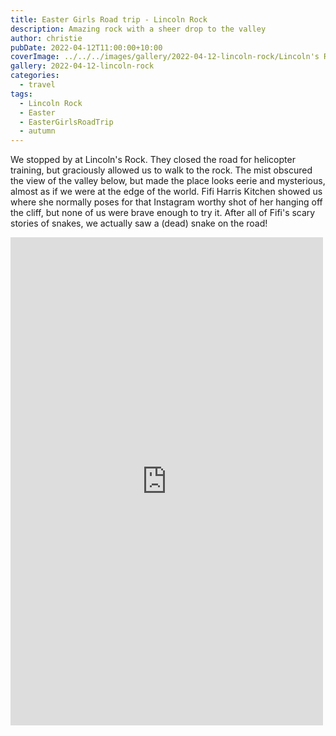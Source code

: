 ```yaml
---
title: Easter Girls Road trip - Lincoln Rock
description: Amazing rock with a sheer drop to the valley
author: christie
pubDate: 2022-04-12T11:00:00+10:00
coverImage: ../../../images/gallery/2022-04-12-lincoln-rock/Lincoln's Rock.jpeg
gallery: 2022-04-12-lincoln-rock
categories:
  - travel
tags:
  - Lincoln Rock
  - Easter
  - EasterGirlsRoadTrip
  - autumn
---
```


We stopped by at Lincoln's Rock. They closed the road for helicopter training, but graciously allowed us to walk to the rock. The mist obscured the view of the valley below, but made the place looks eerie and mysterious, almost as if we were at the edge of the world. Fifi Harris Kitchen showed us where she normally poses for that Instagram worthy shot of her hanging off the cliff, but none of us were brave enough to try it. After all of Fifi's scary stories of snakes, we actually saw a (dead) snake on the road!

<iframe src="https://www.facebook.com/plugins/post.php?href=https%3A%2F%2Fwww.facebook.com%2Fchris1.tham%2Fposts%2Fpfbid02uJs4oQPCAAdeEDbXytxQVRNCLUdoWN6wMVHxRrTYVqgLPVdEcwckN1yKv5BkYer3l&show_text=true&width=500" width="500" height="781" style="border:none;overflow:hidden" scrolling="no" frameborder="0" allowfullscreen="true" allow="autoplay; clipboard-write; encrypted-media; picture-in-picture; web-share"></iframe>
